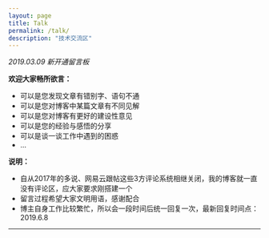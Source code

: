 ```yaml
---
layout: page
title: Talk
permalink: /talk/
description: "技术交流区"
---
```


<span id="/talk/" class="leancloud-visitors" data-flag-title="Talk">
    <em class="post-meta-item-text">2019.03.09 新开通留言板</em>
    <i class="leancloud-visitors-count"></i>
</span>

**欢迎大家畅所欲言：**

- 可以是您发现文章有错别字、语句不通
- 可以是您对博客中某篇文章有不同见解
- 可以是您对博客有更好的建设性意见
- 可以是您的经验与感悟的分享
- 可以是谈一谈工作中遇到的困惑
- ...

**说明：**

- 自从2017年的多说、网易云跟帖这些3方评论系统相继关闭，我的博客就一直没有评论区，应大家要求刚搭建一个
- 留言过程希望大家文明用语，感谢配合
- 博主自身工作比较繁忙，所以会一段时间后统一回复一次，最新回复时间点：2019.6.8

---

<script src="//cdn1.lncld.net/static/js/3.0.4/av-min.js"></script>
<script src='//unpkg.com/valine/dist/Valine.min.js'></script>
<div id="vcomments"></div>
<script>
    new Valine({
        el: '#vcomments',
        app_id: 'fe97Ym6pMFX5GRY6LQXRO3Uy-gzGzoHsz',  
        app_key: 'sdul8c32zhTdpMUTbMzs4o87',
        avatar: 'robohash',
        placeholder:'欢迎留言交流',
        pageSize: 20,
        highlight: true,
        notify: false,
        visitor: true,
        avatarForce: true,
        meta: ['nick','mail']
    });
</script>
